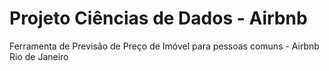# Projeto Ciências de Dados - Airbnb
 Ferramenta de Previsão de Preço de Imóvel para pessoas comuns - Airbnb Rio de Janeiro
